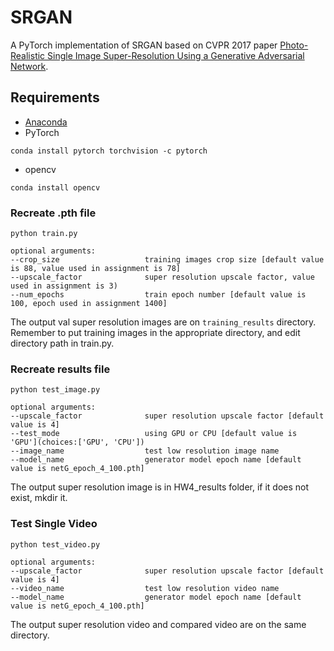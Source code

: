 # SRGAN
A PyTorch implementation of SRGAN based on CVPR 2017 paper 
[Photo-Realistic Single Image Super-Resolution Using a Generative Adversarial Network](https://arxiv.org/abs/1609.04802).

## Requirements
- [Anaconda](https://www.anaconda.com/download/)
- PyTorch
```
conda install pytorch torchvision -c pytorch
```
- opencv
```
conda install opencv
```


### Recreate .pth file
```
python train.py

optional arguments:
--crop_size                   training images crop size [default value is 88, value used in assignment is 78]
--upscale_factor              super resolution upscale factor, value used in assignment is 3)
--num_epochs                  train epoch number [default value is 100, epoch used in assignment 1400]
```
The output val super resolution images are on `training_results` directory.
Remember to put training images in the appropriate directory, and edit directory path in train.py.

### Recreate results file
```
python test_image.py

optional arguments:
--upscale_factor              super resolution upscale factor [default value is 4]
--test_mode                   using GPU or CPU [default value is 'GPU'](choices:['GPU', 'CPU'])
--image_name                  test low resolution image name
--model_name                  generator model epoch name [default value is netG_epoch_4_100.pth]
```
The output super resolution image is in HW4_results folder, if it does not exist, mkdir it. 

### Test Single Video
```
python test_video.py

optional arguments:
--upscale_factor              super resolution upscale factor [default value is 4]
--video_name                  test low resolution video name
--model_name                  generator model epoch name [default value is netG_epoch_4_100.pth]
```
The output super resolution video and compared video are on the same directory.


